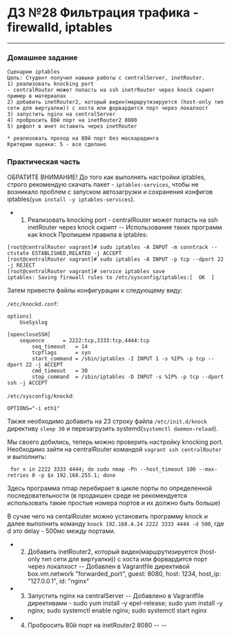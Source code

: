 # ДЗ №28 Фильтрация трафика - firewalld, iptables
--------------------------------------------------------------------------------------------
### Домашнее задание
```
Сценарии iptables
Цель: Студент получил навыки работы с centralServer, inetRouter.
1) реализовать knocking port
- centralRouter может попасть на ssh inetrRouter через knock скрипт
пример в материалах
2) добавить inetRouter2, который виден(маршрутизируется (host-only тип сети для виртуалки)) с хоста или форвардится порт через локалхост
3) запустить nginx на centralServer
4) пробросить 80й порт на inetRouter2 8080
5) дефолт в инет оставить через inetRouter

* реализовать проход на 80й порт без маскарадинга
Критерии оценки: 5 - все сделано 
```
### Практическая часть
ОБРАТИТЕ ВНИМАНИЕ! До того как выполнять настройки iptables, строго рекомендую скачать пакет - ```iptables-services```, чтобы не возникало проблем с запуском автозагрузки и сохранения конфигов iptables(```yum install -y iptables-services```).

- 1) Реализовать knocking port - centralRouter может попасть на ssh inetRouter через knock скрипт
-- Использование таких программ как knock 
Пропишем правила в iptables:
```
[root@centralRouter vagrant]# sudo iptables -A INPUT -m conntrack --ctstate ESTABLISHED,RELATED -j ACCEPT
[root@centralRouter vagrant]# sudo iptables -A INPUT -p tcp --dport 22 -j REJECT
[root@centralRouter vagrant]# service iptables save
iptables: Saving firewall rules to /etc/sysconfig/iptables:[  OK  ]
```

Затем привести файлы конфигурации к следующему виду:

```/etc/knockd.conf```:

```
options]
	UseSyslog

[opencloseSSH]
	sequence      = 2222:tcp,3333:tcp,4444:tcp
        seq_timeout   = 14
        tcpflags      = syn
        start_command = /sbin/iptables -I INPUT 1 -s %IP% -p tcp --dport 22 -j ACCEPT
        cmd_timeout   = 30
        stop_command  = /sbin/iptables -D INPUT -s %IP% -p tcp --dport ssh -j ACCEPT
```

```/etc/sysconfig/knockd```:

```
OPTIONS="-i eth1"
```

Также необходимо добавить на 23 строку файла ```/etc/init.d/knock``` директиву ```sleep 30``` и перезагрузить systemd(```systemctl daemon-reload```). 

Мы своего добились, теперь можно проверить настройку knocking port. Необходимо зайти на centralRouter командой ```vagrant ssh centralRouter``` и выполнить:
```
 for x in 2222 3333 4444; do sudo nmap -Pn --host_timeout 100 --max-retries 0 -p $x 192.168.255.1; done
```
Здесь программа nmap перебирает в цикле порты по определенной последовательности (в продакшен среде не рекомендуется использовать такие простые номера портов и их должно быть больше)

В сучае чего на centalRouter можно установить программу knock и далее выполнить команду ```knock 192.168.4.24 2222 3333 4444 -d 500```, где d это delay - 500мс между портами.

- 2) Добавить inetRouter2, который виден(маршрутизируется (host-only тип сети для виртуалки)) с хоста или форвардится порт через локалхост
-- Добавлен в Vagrantfile директивой box.vm.network "forwarded_port", guest: 8080, host: 1234, host_ip: "127.0.0.1", id: "nginx" 

- 3) Запустить nginx на centralServer
-- Добавлено в Vagrantfile директивами - sudo yum install -y epel-release; sudo yum install -y nginx; sudo systemctl enable nginx; sudo systemctl start nginx 

- 4) Пробросить 80й порт на inetRouter2 8080
-- 
-- 
